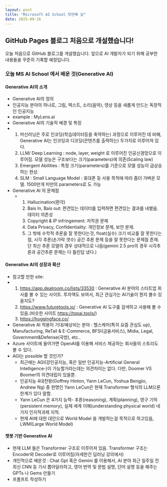 ```yaml
---
layout: post
title: "Microsoft AI School 첫번째 날"
date: 2025-09-16
---
```


## GitHub Pages 블로그 처음으로 개설했습니다!

오늘 처음으로 GitHub 블로그를 개설했습니다. 
앞으로 AI 개발자가 되기 위해 공부한 내용들을 꾸준히 기록할 예정입니다.

### 오늘 MS AI School 에서 배운 것(Generative AI)
#### Generative AI의 소개
 - Generative AI의 정의
  - 인공지능 분야의 하나로, 그림, 텍스트, 소리(음악), 영상 등을 새롭게 만드는 독창적인 인공지능
  - example : MyLens.ai
 - Generative AI의 기술적 배경 및 특징
  - 1. 머신러닝은 주로 인코딩(학습데이터등을 축약하는) 과정으로 이루어진 데 비해, Generative AI는 인코딩과 디코딩(콘텐츠를 출력하는) 두가지로 이루어져 있다.
    2. LLM/ Deep Learning : node, layer, weight 로 이루어진 인공신경망으로 이루어짐. 모델 성능은 구조보다는 크기(parameters)에 의존(Scaling law)
    3. Emergent Abilities : 특정 크기(parameters)를 기준으로 모델 성능이 급상승 하는 현상.
    4. SLM : Small Language Model : 휴대폰 등 사용 목적에 따라 좀더 가벼운 모델. 1500만개 미만의 parameters로 도 가능
 - Generative AI 의 문제점
   - 1. Hallucination(환각)
     2. Bais In, Bais out: 편견있는 데이터를 입력하면 편견있는 결과를 내뱉음. 데이터 의존성
     3. Copyright & IP infringement: 저작권 문제
     4. Data Privacy, Confidentiality: 개인정보 문제, 보안 문제.
     5. 그 밖에 수학적 추론을 잘 못한다는것, float(실수) 크기 비교를 잘 못한다는 점, 시각 추론(손가락 갯수) 공간 추론 문제 등을 잘 못한다는 문제점 존재. 단 최신 추론 모델의 경우 상대적으로 나음(gemini 2.5 pro의 경우 시각추론과 공간추론 문제는 다 틀린답 냈다.)
 
#### Generative AI의 성장과 확산
 - 참고할 만한 site:
  - 1. https://app.dealroom.co/lists/33530 : Generative AI 분야의 스타트업 회사를 볼 수 있는 사이트. 투자액도 보여서, 최근 관심가는 AI기술이 뭔지 볼수 있을지도?
    2. https://www.futuretools.io/ : Generative AI 도구를 검색하고 사용해 볼 수 있음.(비슷한 사이트 https://topai.tools/)
    3. https://huggingface.co/
 - Generative AI 적용이 기대/예상되는 분야 : 헬스케어(특히 요즘 관심도 up), Manufacturing, ReTail & E-Commerce, BFSI(금융서비스), Midia, Legal, Government&Defense(국방), etc..
 - Azure 사이트에 들어가면 OpenAI를 이용해 서비스 제공하는 회사들의 스토리도 볼 수 있다.
 - AGI는 possible 할 것인가?
   - 최근에는 AGI(강인공지능, 혹은 일반 인공지능-Artificial General Intelligence-)이 가능할거라는데는 의견차이는 없다. 다만, Doomer VS Boomer의 의견대립이 있을뿐.
   - 인공지능 4대천왕(Goffrey Hinton, Yann LeCun, Yoshua Bengjio, Andrew Ng) 중 한명인 Yann LeCun은 현재 Transformer 형식의 LLM으론 한계가 있다 말함.
   - Yann LeCun 은 4가지 능력- 추론(reasoning), 계획(planning), 영구 기억(persistent memory), 실제 세계 이해(understanding physical world) 네 가지 인지적과제 지적.
   - 현재 AI에 대한 대안으로 World Model 을 개발하는걸 목적으로 하고있음, LWM(Large World Model)
#### 챗봇 기반 Generative AI
 - 현재 LLM 들은 Transformer 구조로 이루어져 있음. Transformer 구조는 Encoder와 Decoder로 이루어짐(자세한건 딥러닝 강의에서)
 - 개인적으로 배운것 : Chat Gpt 혹은 Gemini 를 이용해서, AI 분야 최근 일주일 전 최신 CNN 등 기사 뽑아달라하고, 영어 번역 및 문법 설명, 단어 설명 등을 해주는 GPTs 나 Gems 만들기
 - 프롬프트 작성하기
